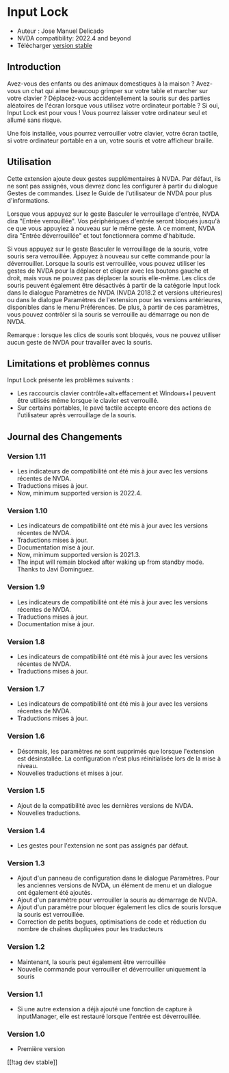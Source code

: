 # Input Lock #

* Auteur : Jose Manuel Delicado
* NVDA compatibility: 2022.4 and beyond
* Télécharger [version stable][1]

## Introduction

Avez-vous des enfants ou des animaux domestiques à la maison ? Avez-vous un
chat qui aime beaucoup grimper sur votre table et marcher sur votre
clavier ? Déplacez-vous accidentellement la souris sur des parties
aléatoires de l'écran lorsque vous utilisez votre ordinateur portable ? Si
oui, Input Lock est pour vous ! Vous pourrez laisser votre ordinateur seul
et allumé sans risque.

Une fois installée, vous pourrez verrouiller votre clavier, votre écran
tactile, si votre ordinateur portable en a un, votre  souris et votre
afficheur braille.

## Utilisation

Cette extension ajoute deux gestes supplémentaires à NVDA. Par défaut, ils
ne sont pas assignés, vous devrez donc les configurer à partir du dialogue
Gestes de commandes. Lisez le Guide de l'utilisateur de NVDA pour plus
d'informations.

Lorsque vous appuyez sur le geste Basculer le verrouillage d'entrée, NVDA
dira "Entrée verrouillée". Vos périphériques d'entrée seront bloqués jusqu'à
ce que vous appuyiez à nouveau sur le même geste. À ce moment, NVDA dira
"Entrée  déverrouillée" et tout fonctionnera comme d'habitude.

Si vous appuyez sur le geste Basculer le verrouillage de la souris, votre
souris sera verrouillée. Appuyez à nouveau sur cette commande pour la
déverrouiller. Lorsque la souris est verrouillée, vous pouvez utiliser les
gestes de NVDA pour la déplacer et cliquer avec les boutons gauche et droit,
mais vous ne pouvez pas déplacer la souris elle-même. Les clics de souris
peuvent également être désactivés à partir de la catégorie Input lock dans
le dialogue Paramètres de NVDA (NVDA 2018.2 et versions ultérieures) ou dans
le dialogue Paramètres de l'extension pour les versions antérieures,
disponibles dans le menu Préférences. De plus, à partir de ces paramètres,
vous pouvez contrôler si la souris se verrouille au démarrage ou non de
NVDA.

Remarque : lorsque les clics de souris sont bloqués, vous ne pouvez utiliser
aucun geste de NVDA pour travailler avec la souris.

## Limitations et problèmes connus

Input Lock présente les problèmes suivants :

* Les raccourcis clavier contrôle+alt+effacement et Windows+l peuvent être
  utilisés même lorsque le clavier est verrouillé.
* Sur certains portables, le pavé tactile accepte encore des actions de
  l'utilisateur après verrouillage de la souris.

## Journal des Changements

### Version 1.11

* Les indicateurs de compatibilité ont été mis à jour avec les versions
  récentes de NVDA.
* Traductions mises à jour.
* Now, minimum supported version is 2022.4.

### Version 1.10

* Les indicateurs de compatibilité ont été mis à jour avec les versions
  récentes de NVDA.
* Traductions mises à jour.
* Documentation mise à jour.
* Now, minimum supported version is 2021.3.
* The input will remain blocked after waking up from standby mode. Thanks to
  Javi Dominguez.

### Version 1.9

* Les indicateurs de compatibilité ont été mis à jour avec les versions
  récentes de NVDA.
* Traductions mises à jour.
* Documentation mise à jour.

### Version 1.8

* Les indicateurs de compatibilité ont été mis à jour avec les versions
  récentes de NVDA.
* Traductions mises à jour.

### Version 1.7

* Les indicateurs de compatibilité ont été mis à jour avec les versions
  récentes de NVDA.
* Traductions mises à jour.

### Version 1.6

* Désormais, les paramètres ne sont supprimés que lorsque l'extension est
  désinstallée. La configuration n'est plus réinitialisée lors de la mise à
  niveau.
* Nouvelles traductions et mises à jour.

### Version 1.5

* Ajout de la compatibilité avec les dernières versions de NVDA.
* Nouvelles traductions.

### Version 1.4

* Les gestes pour l'extension ne sont pas assignés par défaut.

### Version 1.3

* Ajout d'un panneau de configuration dans le dialogue Paramètres. Pour les
  anciennes versions de NVDA, un élément de menu et un dialogue ont
  également été ajoutés.
* Ajout d'un paramètre pour verrouiller la souris au démarrage de NVDA.
* Ajout d'un paramètre pour bloquer également les clics de souris lorsque la
  souris est verrouillée.
* Correction de petits bogues, optimisations de code et réduction du nombre
  de chaînes dupliquées pour les traducteurs

### Version 1.2

* Maintenant, la souris peut également être verrouillée
* Nouvelle commande pour verrouiller et déverrouiller uniquement la souris

### Version 1.1

* Si une autre extension a déjà ajouté une fonction de capture à
  inputManager, elle est restauré lorsque l'entrée est déverrouillée.

### Version 1.0

* Première version

[[!tag dev stable]]

[1]: https://addons.nvda-project.org/files/get.php?file=inputLock
